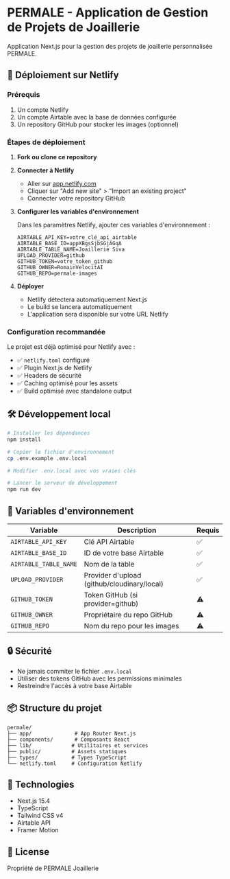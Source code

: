 # PERMALE - Application de Gestion de Projets de Joaillerie

Application Next.js pour la gestion des projets de joaillerie personnalisée PERMALE.

## 🚀 Déploiement sur Netlify

### Prérequis

1. Un compte Netlify
2. Un compte Airtable avec la base de données configurée
3. Un repository GitHub pour stocker les images (optionnel)

### Étapes de déploiement

1. **Fork ou clone ce repository**

2. **Connecter à Netlify**
   - Aller sur [app.netlify.com](https://app.netlify.com)
   - Cliquer sur "Add new site" > "Import an existing project"
   - Connecter votre repository GitHub

3. **Configurer les variables d'environnement**
   
   Dans les paramètres Netlify, ajouter ces variables d'environnement :
   
   ```
   AIRTABLE_API_KEY=votre_clé_api_airtable
   AIRTABLE_BASE_ID=appXBgsSjbSGjAGqA
   AIRTABLE_TABLE_NAME=Joaillerie Siva
   UPLOAD_PROVIDER=github
   GITHUB_TOKEN=votre_token_github
   GITHUB_OWNER=RomainVelocitAI
   GITHUB_REPO=permale-images
   ```

4. **Déployer**
   - Netlify détectera automatiquement Next.js
   - Le build se lancera automatiquement
   - L'application sera disponible sur votre URL Netlify

### Configuration recommandée

Le projet est déjà optimisé pour Netlify avec :
- ✅ `netlify.toml` configuré
- ✅ Plugin Next.js de Netlify
- ✅ Headers de sécurité
- ✅ Caching optimisé pour les assets
- ✅ Build optimisé avec standalone output

## 🛠️ Développement local

```bash
# Installer les dépendances
npm install

# Copier le fichier d'environnement
cp .env.example .env.local

# Modifier .env.local avec vos vraies clés

# Lancer le serveur de développement
npm run dev
```

## 📝 Variables d'environnement

| Variable | Description | Requis |
|----------|-------------|---------|
| `AIRTABLE_API_KEY` | Clé API Airtable | ✅ |
| `AIRTABLE_BASE_ID` | ID de votre base Airtable | ✅ |
| `AIRTABLE_TABLE_NAME` | Nom de la table | ✅ |
| `UPLOAD_PROVIDER` | Provider d'upload (github/cloudinary/local) | ✅ |
| `GITHUB_TOKEN` | Token GitHub (si provider=github) | ⚠️ |
| `GITHUB_OWNER` | Propriétaire du repo GitHub | ⚠️ |
| `GITHUB_REPO` | Nom du repo pour les images | ⚠️ |

## 🔒 Sécurité

- Ne jamais commiter le fichier `.env.local`
- Utiliser des tokens GitHub avec les permissions minimales
- Restreindre l'accès à votre base Airtable

## 📦 Structure du projet

```
permale/
├── app/              # App Router Next.js
├── components/       # Composants React
├── lib/             # Utilitaires et services
├── public/          # Assets statiques
├── types/           # Types TypeScript
└── netlify.toml     # Configuration Netlify
```

## 🎨 Technologies

- Next.js 15.4
- TypeScript
- Tailwind CSS v4
- Airtable API
- Framer Motion

## 📄 License

Propriété de PERMALE Joaillerie
